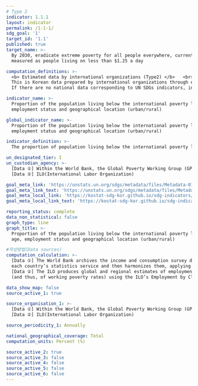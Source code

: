```yaml
---
# Type 2 
indicator: 1.1.1
layout: indicator
permalink: /1-1-1/
sdg_goal: '1'
target_id: '1.1'
published: true
target_name: >-
  By 2030, eradicate extreme poverty for all people everywhere, currently
  measured as people living on less than $1.25 a day

computation_definitions: >-
  <b> Estimated data by international organizations (Type2) </b>   <br>
  This is Korean data prepared by international organizations through estimation and modeling. <br>
  If there are no national data corresponding to UN SDGs indicators, international data are available for monitoring.

indicator_name: >-
  Proportion of the population living below the international poverty line by sex, age, 
  employment status and geographical location (urban/rural)

global_indicator_name: >-
  Proportion of the population living below the international poverty line by sex, age, 
  employment status and geographical location (urban/rural)

indicator_definition: >-
  The proportion of population living below the international poverty line, which is $1.90 (2011 PPP) a day.

un_designated_tier: I
un_custodian_agency: >-
  [Data ①] Within the World Bank, the Global Poverty Working Group (GPWG) is in charge of the collection, validation and estimation of poverty estimates. <br>
  [Data ②] ILO(International Labor Organization)

goal_meta_link: 'https://unstats.un.org/sdgs/metadata/files/Metadata-01-01-01a.pdf'
goal_meta_link_text: 'https://unstats.un.org/sdgs/metadata/files/Metadata-01-01-01a.pdf'
goal_meta_local_link: 'https://kostat-sdg-kor.github.io/sdg-indicators/public/data/Metadata-01-01-01_ENG.pdf'
goal_meta_local_link_text: 'https://kostat-sdg-kor.github.io/sdg-indicators/public/data/Metadata-01-01-01_ENG.pdf'

reporting_status: complete
data_non_statistical: false
graph_type: line
graph_title: >-
  Proportion of the population living below the international poverty line, by sex, 
  age, employment status and geographical location (urban/rural)

#작성방법(Data sources)
computation_calculation: >-
  [Data ①] The World Bank archives the income and consumption survey data obtained from 
  each country’s statistics service and then harmonizes them, applying common methodologies. <br>
  [Data ②] The ILO produces global and regional estimates of employment by economic class
  (and thus, of working poverty rates) using the ILO’s Employment by Class(EbyC)model

data_show_map: false
source_active_1: true

source_organisation_1: >- 
  [Data ①] Within the World Bank, the Global Poverty Working Group (GPWG) is in charge of the collection, validation and estimation of poverty estimates. <br>
  [Data ②] ILO(International Labor Organization)

source_periodicity_1: Annually 

national_geographical_coverage: Total
computation_units: Percent (%)

source_active_2: true
source_active_3: false
source_active_4: false
source_active_5: false
source_active_6: false
---
```

